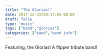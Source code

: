 ```yaml
---
title: "The Glorias!"
date: 2017-12-31T20:17:05-08:00
draft: false
type: "music"
tags: ["band","glorias"]
categories: ["band","band info"]
---
```


Featuring, the Glorias! A flipper tribute band!